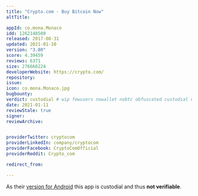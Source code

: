 ```yaml
---
title: "Crypto.com - Buy Bitcoin Now"
altTitle: 

appId: co.mona.Monaco
idd: 1262148500
released: 2017-08-31
updated: 2021-01-10
version: "3.80"
score: 4.39459
reviews: 6371
size: 276660224
developerWebsite: https://crypto.com/
repository: 
issue: 
icon: co.mona.Monaco.jpg
bugbounty: 
verdict: custodial # wip fewusers nowallet nobtc obfuscated custodial nosource nonverifiable reproducible bounty defunct
date: 2021-01-11
reviewStale: true
signer: 
reviewArchive:


providerTwitter: cryptocom
providerLinkedIn: company/cryptocom
providerFacebook: CryptoComOfficial
providerReddit: Crypto_com

redirect_from:

---
```


As their [version for Android](/android/co.mona.android) this app is custodial
and thus **not verifiable**.

